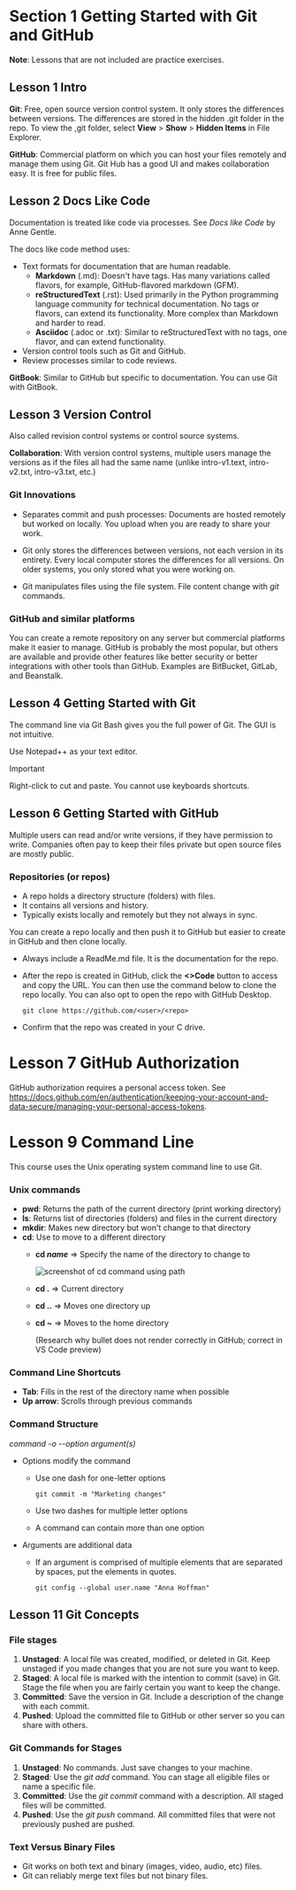 # Section 1 Getting Started with Git and GitHub

**Note**: Lessons that are not included are practice exercises.

## Lesson 1 Intro

**Git**: Free, open source version control system. It only stores the differences between versions. The differences are stored in the hidden .git folder in the repo. To view the ,git folder, select **View** > **Show** > **Hidden Items** in File Explorer.

**GitHub**: Commercial platform on which you can host your files remotely and manage them using Git. Git Hub has a good UI and makes collaboration easy. It is free for public files.

## Lesson 2 Docs Like Code

Documentation is treated like code via processes. See _Docs like Code_ by Anne Gentle.

The docs like code method uses:

* Text formats for documentation that are human readable.
    * **Markdown** (.md): Doesn't have tags. Has many variations called flavors, for example, GitHub-flavored markdown (GFM).
    * **reStructuredText** (.rst): Used primarily in the Python programming language community for technical documentation. No tags or flavors, can extend its functionality. More complex than Markdown and harder to read.
    * **Asciidoc** (.adoc or .txt): Similar to reStructuredText with no tags, one flavor, and can extend functionality.
* Version control tools such as Git and GitHub.
* Review processes similar to code reviews.

**GitBook**: Similar to GitHub but specific to documentation. You can use Git with GitBook.

## Lesson 3 Version Control

Also called revision control systems or control source systems.

**Collaboration**: With version control systems, multiple users manage the versions as if the files all had the same name (unlike intro-v1.text, intro-v2.txt, intro-v3.txt, etc.)

### Git Innovations

* Separates commit and push processes: Documents are hosted remotely but worked on locally. You upload when you are ready to share your work.

* Git only stores the differences between versions, not each version in its entirety. Every local computer stores the differences for all versions. On older systems, you only stored what you were working on.

* Git manipulates files using the file system. File content change with _git_ commands. 

### GitHub and similar platforms

You can create a remote repository on any server but commercial platforms make it easier to manage. GitHub is probably the most popular, but others are available and provide other features like better security or better integrations with other tools than GitHub. Examples are BitBucket, GitLab, and Beanstalk.

## Lesson 4 Getting Started with Git

The command line via Git Bash gives you the full power of Git. The GUI is not intuitive. 

Use Notepad++ as your text editor.

> [!IMPORTANT]
> Right-click to cut and paste. You cannot use keyboards shortcuts.

## Lesson 6 Getting Started with GitHub

Multiple users can read and/or write versions, if they have permission to write. Companies often pay to keep their files private but open source files are mostly public.

### Repositories (or repos)

* A repo holds a directory structure (folders) with files.
* It contains all versions and history.
* Typically exists locally and remotely but they not always in sync.

You can create a repo locally and then push it to GitHub but easier to create in GitHub and then clone locally.
* Always include a ReadMe.md file. It is the documentation for the repo.
* After the repo is created in GitHub, click the **<>Code** button to access and copy the URL. You can then use the command below to clone the repo locally. You can also opt to open the repo with GitHub Desktop.

    ```
    git clone https://github.com/<user>/<repo>
    ```
* Confirm that the repo was created in your C drive.

# Lesson 7 GitHub Authorization

GitHub authorization requires a personal access token. See https://docs.github.com/en/authentication/keeping-your-account-and-data-secure/managing-your-personal-access-tokens.

# Lesson 9 Command Line

This course uses the Unix operating system command line to use Git.

### Unix commands
* **pwd**: Returns the path of the current directory (print working directory)
* **ls**: Returns list of directories (folders) and files in the current directory
* **mkdir**: Makes new directory but won't change to that directory
* **cd**: Use to move to a different directory
    * **cd _name_** => Specify the name of the directory to change to

        ![screenshot of cd command using path](https://github.com/susanne-sundseth/Git-GH-for-writers.git/assets/cd_directory_name_with_path.png)

    * **cd .** =>  Current directory
    * **cd ..** => Moves one directory up
    * **cd ~** => Moves to the home directory

        (Research why bullet does not render correctly in GitHub; correct in VS Code preview)

### Command Line Shortcuts
* **Tab**: Fills in the rest of the directory name when possible
* **Up arrow**: Scrolls through previous commands

### Command Structure
_command -o --option argument(s)_
* Options modify the command
    * Use one dash for one-letter options

        ```
        git commit -m "Marketing changes"
        ```
    * Use two dashes for multiple letter options
    * A command can contain more than one option
* Arguments are additional data
    * If an argument is comprised of multiple elements that are separated by spaces, put the elements in quotes.

        ```
        git config --global user.name "Anna Hoffman"
        ```
        
## Lesson 11 Git Concepts

### File stages
1. **Unstaged**: A local file was created, modified, or deleted in Git. Keep unstaged if you made changes that you are not sure you want to keep.
2. **Staged**: A local file is marked with the intention to commit (save) in Git. Stage the file when you are fairly certain you want to keep the change.
3. **Committed**: Save the version in Git. Include a description of the change with each commit.
4. **Pushed**: Upload the committed file to GitHub or other server so you can share with others.

### Git Commands for Stages
1. **Unstaged**: No commands. Just save changes to your machine.
2. **Staged**: Use the _git add_ command. You can stage all eligible files or name a specific file.
3. **Committed**: Use the _git commit_ command with a description. All staged files will be committed.
4. **Pushed**: Use the _git push_ command. All committed files that were not previously pushed are pushed.

### Text Versus Binary Files
* Git works on both text and binary (images, video, audio, etc) files.
* Git can reliably merge text files but not binary files.



















